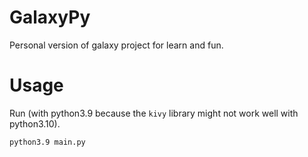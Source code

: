 # GalaxyPy
Personal version of galaxy project for learn and fun.

# Usage

Run (with python3.9 because the `kivy` library might not work well with python3.10).

```bash
python3.9 main.py
```
